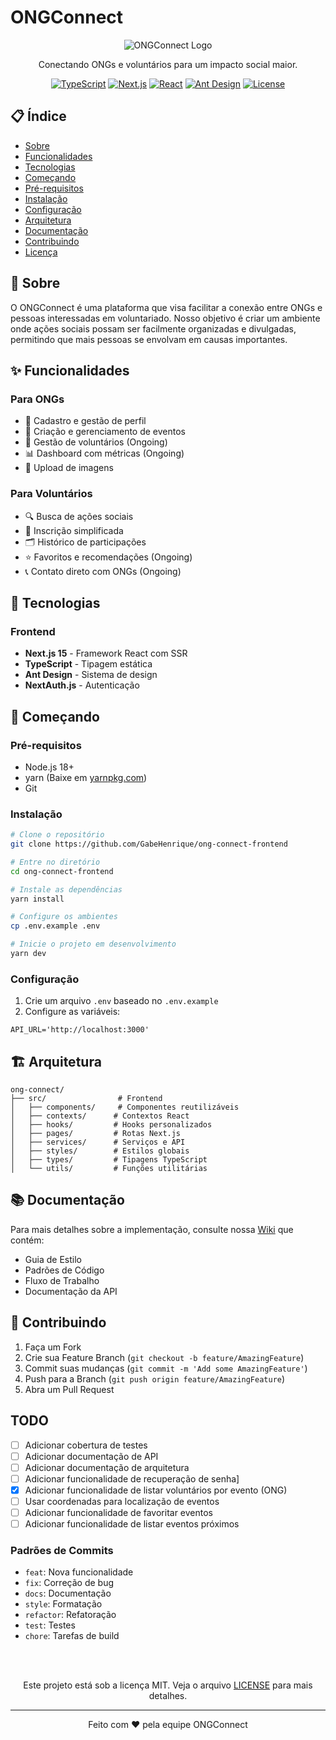 # ONGConnect

<div align="center">

![ONGConnect Logo](public/logo.png)

Conectando ONGs e voluntários para um impacto social maior.

[![TypeScript](https://img.shields.io/badge/TypeScript-5-blue)](https://www.typescriptlang.org/)
[![Next.js](https://img.shields.io/badge/Next.js-15-black)](https://nextjs.org/)
[![React](https://img.shields.io/badge/React-19-darkblue)](https://react.dev/)
[![Ant Design](https://img.shields.io/badge/Ant%20Design-5-blue)](https://ant.design/)
[![License](https://img.shields.io/badge/license-MIT-green)](LICENSE)

</div>

## 📋 Índice

- [Sobre](#-sobre)
- [Funcionalidades](#-funcionalidades)
- [Tecnologias](#-tecnologias)
- [Começando](#-começando)
- [Pré-requisitos](#pré-requisitos)
- [Instalação](#instalação)
- [Configuração](#configuração)
- [Arquitetura](#-arquitetura)
- [Documentação](#-documentação)
- [Contribuindo](#-contribuindo)
- [Licença](#-licença)

## 🎯 Sobre

O ONGConnect é uma plataforma que visa facilitar a conexão entre ONGs e pessoas interessadas em voluntariado. Nosso objetivo é criar um ambiente onde ações sociais possam ser facilmente organizadas e divulgadas, permitindo que mais pessoas se envolvam em causas importantes.

## ✨ Funcionalidades

### Para ONGs

- 📝 Cadastro e gestão de perfil
- 📅 Criação e gerenciamento de eventos
- 👥 Gestão de voluntários (Ongoing)
- 📊 Dashboard com métricas (Ongoing)
- 📸 Upload de imagens

### Para Voluntários

- 🔍 Busca de ações sociais
- 📱 Inscrição simplificada
- 🗂️ Histórico de participações
- ⭐ Favoritos e recomendações (Ongoing)
- 📞 Contato direto com ONGs (Ongoing)

## 🚀 Tecnologias

### Frontend

- **Next.js 15** - Framework React com SSR
- **TypeScript** - Tipagem estática
- **Ant Design** - Sistema de design
- **NextAuth.js** - Autenticação

## 🏁 Começando

### Pré-requisitos

- Node.js 18+
- yarn (Baixe em [yarnpkg.com](https://yarnpkg.com/))
- Git

### Instalação

```bash
# Clone o repositório
git clone https://github.com/GabeHenrique/ong-connect-frontend

# Entre no diretório
cd ong-connect-frontend

# Instale as dependências
yarn install

# Configure os ambientes
cp .env.example .env

# Inicie o projeto em desenvolvimento
yarn dev
```

### Configuração

1. Crie um arquivo `.env` baseado no `.env.example`
2. Configure as variáveis:

```env
API_URL='http://localhost:3000'
```

## 🏗 Arquitetura

```
ong-connect/
├── src/                # Frontend
│   ├── components/     # Componentes reutilizáveis
│   ├── contexts/      # Contextos React
│   ├── hooks/         # Hooks personalizados
│   ├── pages/         # Rotas Next.js
│   ├── services/      # Serviços e API
│   ├── styles/        # Estilos globais
│   ├── types/         # Tipagens TypeScript
│   └── utils/         # Funções utilitárias
```

## 📚 Documentação

Para mais detalhes sobre a implementação, consulte nossa [Wiki](wiki-link) que contém:

- Guia de Estilo
- Padrões de Código
- Fluxo de Trabalho
- Documentação da API

## 🤝 Contribuindo

1. Faça um Fork
2. Crie sua Feature Branch (`git checkout -b feature/AmazingFeature`)
3. Commit suas mudanças (`git commit -m 'Add some AmazingFeature'`)
4. Push para a Branch (`git push origin feature/AmazingFeature`)
5. Abra um Pull Request

## TODO

* [ ] Adicionar cobertura de testes
* [ ] Adicionar documentação de API
* [ ] Adicionar documentação de arquitetura
* [ ] Adicionar funcionalidade de recuperação de senha]
* [X] Adicionar funcionalidade de listar voluntários por evento (ONG)
* [ ] Usar coordenadas para localização de eventos
* [ ] Adicionar funcionalidade de favoritar eventos
* [ ] Adicionar funcionalidade de listar eventos próximos

### Padrões de Commits

- `feat`: Nova funcionalidade
- `fix`: Correção de bug
- `docs`: Documentação
- `style`: Formatação
- `refactor`: Refatoração
- `test`: Testes
- `chore`: Tarefas de build

<br/>
<br/>

<div align="center">

Este projeto está sob a licença MIT. Veja o arquivo [LICENSE](LICENSE) para mais detalhes.

</div>

---

<div align="center">

Feito com ❤️ pela equipe ONGConnect

</div>
